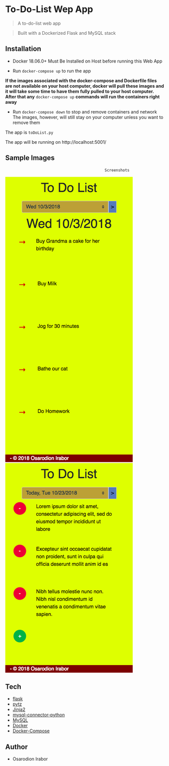 To-Do-List Wep App
============
> A to-do-list web app

> Built with a Dockerized Flask and MySQL stack

Installation
--------
* Docker 18.06.0+ Must Be Installed on Host before running this Web App 

- Run ```docker-compose up``` to run the app 

**If the images associated with the docker-compose and Dockerfile files are not available on your host computer, 
docker will pull these images and it will take some time to have them fully pulled to your host computer.**
**After that any** ```docker-compose up``` **commands will run the containers right away**

- Run ```docker-compose down``` to stop and remove containers and network
The images, however, will still stay on your computer unless you want to remove them 

The app is ```toDoList.py```

The app will be running on http://localhost:5001/

Sample Images
---------
                                                Screenshots
![Historical Page displaying Mobile Compatibility](./screenshots/mobile_compatible_historical_data.png)
![Landing Page displaying Mobile Compatibility](./screenshots/mobile_compatible_current_data.png)


Tech 
------
* [flask]
* [pytz] 
* [Jinja2]
* [mysql-connector-python]
* [MySQL]
* [Docker]
* [Docker-Compose]


Author
--------
* Osarodion Irabor


[Federal Aviation Administration]: https://www.faa.gov/airports/airport_safety/airportdata_5010/
[flask]: http://flask.pocoo.org/
[flask-googlemaps]: https://github.com/rochacbruno/Flask-GoogleMaps
[Docker]: https://docs.docker.com/engine/reference/builder/#usage
[Docker-Compose]: https://docs.docker.com/compose/compose-file/
[Jinja2]: http://jinja.pocoo.org/docs/2.10/
[pytz]: https://pypi.org/project/pytz/
[MySQL]: https://dev.mysql.com/doc/relnotes/mysql/8.0/en/news-8-0-12.html
[mysql-connector-python]: https://dev.mysql.com/doc/connector-python/en/